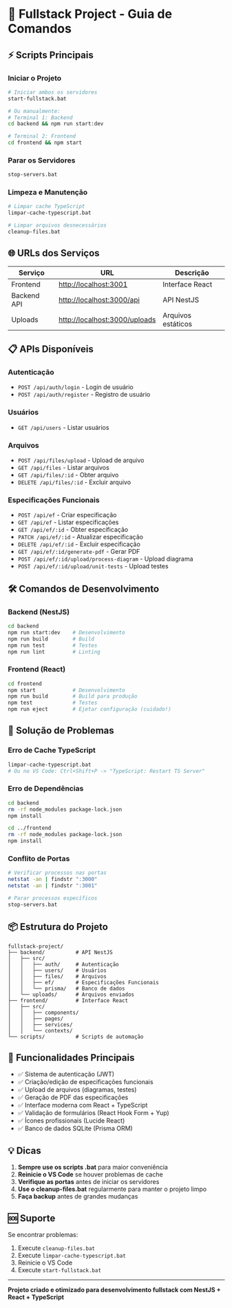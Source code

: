 # 🚀 Fullstack Project - Guia de Comandos

## ⚡ Scripts Principais

### Iniciar o Projeto

```bash
# Iniciar ambos os servidores
start-fullstack.bat

# Ou manualmente:
# Terminal 1: Backend
cd backend && npm run start:dev

# Terminal 2: Frontend  
cd frontend && npm start
```

### Parar os Servidores

```bash
stop-servers.bat
```

### Limpeza e Manutenção

```bash
# Limpar cache TypeScript
limpar-cache-typescript.bat

# Limpar arquivos desnecessários
cleanup-files.bat
```

## 🌐 URLs dos Serviços

| Serviço | URL | Descrição |
|---------|-----|-----------|
| Frontend | <http://localhost:3001> | Interface React |
| Backend API | <http://localhost:3000/api> | API NestJS |
| Uploads | <http://localhost:3000/uploads> | Arquivos estáticos |

## 📋 APIs Disponíveis

### Autenticação

- `POST /api/auth/login` - Login de usuário
- `POST /api/auth/register` - Registro de usuário

### Usuários

- `GET /api/users` - Listar usuários

### Arquivos

- `POST /api/files/upload` - Upload de arquivo
- `GET /api/files` - Listar arquivos
- `GET /api/files/:id` - Obter arquivo
- `DELETE /api/files/:id` - Excluir arquivo

### Especificações Funcionais

- `POST /api/ef` - Criar especificação
- `GET /api/ef` - Listar especificações
- `GET /api/ef/:id` - Obter especificação
- `PATCH /api/ef/:id` - Atualizar especificação
- `DELETE /api/ef/:id` - Excluir especificação
- `GET /api/ef/:id/generate-pdf` - Gerar PDF
- `POST /api/ef/:id/upload/process-diagram` - Upload diagrama
- `POST /api/ef/:id/upload/unit-tests` - Upload testes

## 🛠️ Comandos de Desenvolvimento

### Backend (NestJS)

```bash
cd backend
npm run start:dev    # Desenvolvimento
npm run build        # Build
npm run test         # Testes
npm run lint         # Linting
```

### Frontend (React)

```bash
cd frontend
npm start            # Desenvolvimento
npm run build        # Build para produção
npm test             # Testes
npm run eject        # Ejetar configuração (cuidado!)
```

## 🔧 Solução de Problemas

### Erro de Cache TypeScript

```bash
limpar-cache-typescript.bat
# Ou no VS Code: Ctrl+Shift+P -> "TypeScript: Restart TS Server"
```

### Erro de Dependências

```bash
cd backend
rm -rf node_modules package-lock.json
npm install

cd ../frontend  
rm -rf node_modules package-lock.json
npm install
```

### Conflito de Portas

```bash
# Verificar processos nas portas
netstat -an | findstr ":3000"
netstat -an | findstr ":3001"

# Parar processos específicos
stop-servers.bat
```

## 📦 Estrutura do Projeto

```
fullstack-project/
├── backend/          # API NestJS
│   ├── src/
│   │   ├── auth/     # Autenticação
│   │   ├── users/    # Usuários
│   │   ├── files/    # Arquivos
│   │   ├── ef/       # Especificações Funcionais
│   │   └── prisma/   # Banco de dados
│   └── uploads/      # Arquivos enviados
├── frontend/         # Interface React
│   ├── src/
│   │   ├── components/
│   │   ├── pages/
│   │   ├── services/
│   │   └── contexts/
└── scripts/          # Scripts de automação
```

## 🎯 Funcionalidades Principais

- ✅ Sistema de autenticação (JWT)
- ✅ Criação/edição de especificações funcionais
- ✅ Upload de arquivos (diagramas, testes)
- ✅ Geração de PDF das especificações
- ✅ Interface moderna com React + TypeScript
- ✅ Validação de formulários (React Hook Form + Yup)
- ✅ Ícones profissionais (Lucide React)
- ✅ Banco de dados SQLite (Prisma ORM)

## 💡 Dicas

1. **Sempre use os scripts .bat** para maior conveniência
2. **Reinicie o VS Code** se houver problemas de cache
3. **Verifique as portas** antes de iniciar os servidores
4. **Use o cleanup-files.bat** regularmente para manter o projeto limpo
5. **Faça backup** antes de grandes mudanças

## 🆘 Suporte

Se encontrar problemas:

1. Execute `cleanup-files.bat`
2. Execute `limpar-cache-typescript.bat`  
3. Reinicie o VS Code
4. Execute `start-fullstack.bat`

---
**Projeto criado e otimizado para desenvolvimento fullstack com NestJS + React + TypeScript**
